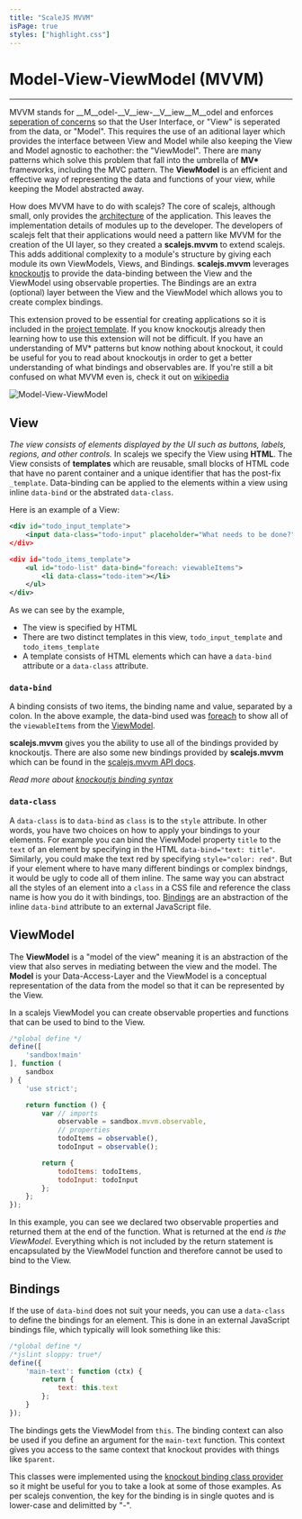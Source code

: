 ```yaml
---
title: "ScaleJS MVVM"
isPage: true
styles: ["highlight.css"]
---
```


# Model-View-ViewModel (MVVM)

<hr>

MVVM stands for __M__odel-__V__iew-__V__iew__M__odel and enforces [seperation of concerns](http://en.wikipedia.org/wiki/Separation_of_concerns)
so that the User Interface, or "View" is seperated from the data, or "Model". This requires the
use of an aditional layer which provides the interface between View and Model while also
keeping the View and Model agnostic to eachother: the "ViewModel".
There are many patterns which solve this problem that fall into the umbrella of __MV*__ frameworks,
including the MVC pattern. The __ViewModel__ is an efficient and effective way of representing
the data and functions of your view, while keeping the Model abstracted away. 

How does MVVM have to do with scalejs? The core of scalejs, although small, only provides the [architecture](./architecture.html)
of the application. This leaves the implementation details of modules up to the developer. 
The developers of scalejs felt that their applications would need a pattern like MVVM for
the creation of the UI layer, so they created a __scalejs.mvvm__ to extend scalejs.
This adds additional complexity to a module's structure by giving each module its own 
ViewModels, Views, and Bindings. __scalejs.mvvm__ leverages [knockoutjs](http://knockoutjs.com/)
to provide the data-binding between the View and the ViewModel using observable properties.
The Bindings are an extra (optional) layer between the View and the ViewModel which allows
you to create complex bindings.

This extension proved to be essential for creating applications so it is included in the [project template](template.html).
If you know knockoutjs already then learning how to use this extension will not be difficult.
If you have an understanding of MV* patterns but know nothing about knockout, it could be useful for
you to read about knockoutjs in order to get a better understanding of what bindings and observables are.
If you're still a bit confused on what MVVM even is, check it out on [wikipedia](http://en.wikipedia.org/wiki/Model_View_ViewModel)

![Model-View-ViewModel](http://www.codeproject.com/KB/applications/424656/MVVM.png)

## View

_The view consists of elements displayed by the UI such as buttons, labels, regions, and other controls._ 
In scalejs we specify the View using __HTML__. The View consists of __templates__ which
are reusable, small blocks of HTML code that have no parent container and a
unique identifier that has the post-fix `_template`. Data-binding can be applied to the
elements within a view using inline `data-bind` or the abstrated `data-class`.

Here is an example of a View:

```xml
<div id="todo_input_template">
    <input data-class="todo-input" placeholder="What needs to be done?" autofocus>
</div>

<div id="todo_items_template">
    <ul id="todo-list" data-bind="foreach: viewableItems">
        <li data-class="todo-item"></li>
    </ul>
</div>
```

As we can see by the example,

* The view is specified by HTML
* There are two distinct templates in this view, `todo_input_template` and `todo_items_template`
* A template consists of HTML elements which can have a `data-bind` attribute or a `data-class` attribute.

### `data-bind`

A binding consists of two items, the binding name and value, separated by a colon. 
In the above example, the data-bind used was [foreach](http://knockoutjs.com/documentation/foreach-binding.html)
to show all of the `viewableItems` from the [ViewModel](./mvvm.html#viewmodel).

__scalejs.mvvm__ gives you the ability to use all of the bindings provided by knockoutjs. There
are also some new bindings provided by __scalejs.mvvm__ which can be found in the [scalejs.mvvm API docs](./api.html#mvvm).

_Read more about [knockoutjs binding syntax](http://knockoutjs.com/documentation/binding-syntax.html)_

### `data-class`

A `data-class` is to `data-bind` as `class` is to the `style` attribute. 
In other words, you have two choices on how to apply your bindings to your elements.
For example you can bind the ViewModel property `title` to the `text` of an element
by specifying in the HTML `data-bind="text: title"`. Similarly, you could make the 
text red by specifying `style="color: red"`. But if your element where to have many
different bindings or complex bindngs, it would be ugly to code all of them inline.
The same way you can abstract all the styles of an element into a `class` in a CSS file
and reference the class name is how you do it with bindings, too. [Bindings](./mvvm.html#bindings)
are an abstraction of the inline `data-bind` attribute to an external JavaScript file.

## ViewModel

The __ViewModel__ is a "model of the view" meaning it is an abstraction of the view that also 
serves in mediating between the view and the model. The __Model__ is your Data-Access-Layer
and the ViewModel is a conceptual representation of the data from the model so that it can
be represented by the View.

In a scalejs ViewModel you can create observable properties
and functions that can be used to bind to the View.

```javascript
/*global define */
define([
    'sandbox!main'
], function (
    sandbox
) {
    'use strict';

    return function () {
        var // imports
            observable = sandbox.mvvm.observable,
            // properties
            todoItems = observable(),
            todoInput = observable();

        return {
            todoItems: todoItems,
            todoInput: todoInput
        };
    };
});
```

In this example, you can see we declared two observable properties and returned them at the end of the function.
What is returned at the end _is the ViewModel_. Everything which is not included by the return statement is
encapsulated by the ViewModel function and therefore cannot be used to bind to the View. 

## Bindings

If the use of `data-bind` does not suit your needs, you can use a `data-class` to define the bindings for an element.
This is done in an external JavaScript bindings file, which typically will look something like this:

```javascript
/*global define */
/*jslint sloppy: true*/
define({
    'main-text': function (ctx) {
        return {
            text: this.text
        };
    }
});
```

The bindings gets the ViewModel from `this`. The binding context can also be used if you define
an argument for the `main-text` function. This context gives you access to the same context
that knockout provides with things like `$parent`. 

This classes were implemented using the [knockout binding class provider](https://github.com/rniemeyer/knockout-classBindingProvider)
so it might be useful for you to take a look at some of those examples. As per scalejs convention,
the key for the binding is in single quotes and is lower-case and delimitted by "-".
